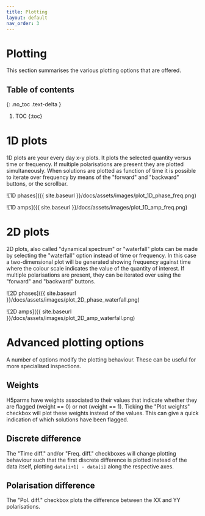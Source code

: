 ```yaml
---
title: Plotting
layout: default
nav_order: 3
---
```

# Plotting
This section summarises the various plotting options that are offered.

## Table of contents
{: .no_toc .text-delta }

1. TOC
{:toc}

# 1D plots
1D plots are your every day x-y plots. It plots the selected quantity versus time or frequency. If multiple polarisations are present they are plotted simultaneously. When solutions are plotted as function of time it is possible to iterate over frequency by means of the "forward" and "backward" buttons, or the scrollbar.

![1D phases]({{ site.baseurl }}/docs/assets/images/plot_1D_phase_freq.png)

![1D amps]({{ site.baseurl }}/docs/assets/images/plot_1D_amp_freq.png)

# 2D plots
2D plots, also called "dynamical spectrum" or "waterfall" plots can be made by selecting the "waterfall" option instead of time or frequency. In this case a two-dimensional plot will be generated showing frequency against time where the colour scale indicates the value of the quantity of interest. If multiple polarisations are present, they can be iterated over using the "forward" and "backward" buttons.

![2D phases]({{ site.baseurl }}/docs/assets/images/plot_2D_phase_waterfall.png)

![2D amps]({{ site.baseurl }}/docs/assets/images/plot_2D_amp_waterfall.png)

# Advanced plotting options
A number of options modify the plotting behaviour. These can be useful for more specialised inspections.

## Weights
H5parms have weights associated to their values that indicate whether they are flagged (weight == 0) or not (weight == 1). Ticking the "Plot weights" checkbox will plot these weights instead of the values. This can give a quick indication of which solutions have been flagged.

## Discrete difference
The "Time diff." and/or "Freq. diff." checkboxes will change plotting behaviour such that the first discrete difference is plotted instead of the data itself, plotting `data[i+1] - data[i]` along the respective axes.

## Polarisation difference
The "Pol. diff." checkbox plots the difference between the XX and YY polarisations.